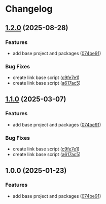 # Changelog

## [1.2.0](https://github.com/carlin-dependabot-testing/1i-links-base/compare/create-links-base-v1.1.0...create-links-base-v1.2.0) (2025-08-28)


### Features

* add base project and packages ([074be91](https://github.com/carlin-dependabot-testing/1i-links-base/commit/074be914de8e22c8989972b560f56d1782c08b0a))


### Bug Fixes

* create link base script ([c9fe7e1](https://github.com/carlin-dependabot-testing/1i-links-base/commit/c9fe7e18dea0406b635cdbc7c729f12a715bb42d))
* create link base script ([a617ac5](https://github.com/carlin-dependabot-testing/1i-links-base/commit/a617ac54961c0a4603abe31e401e25329bcd7fa8))

## [1.1.0](https://github.com/thedaviddias/links-base/compare/create-links-base-v1.0.0...create-links-base-v1.1.0) (2025-03-07)


### Features

* add base project and packages ([074be91](https://github.com/thedaviddias/links-base/commit/074be914de8e22c8989972b560f56d1782c08b0a))


### Bug Fixes

* create link base script ([c9fe7e1](https://github.com/thedaviddias/links-base/commit/c9fe7e18dea0406b635cdbc7c729f12a715bb42d))
* create link base script ([a617ac5](https://github.com/thedaviddias/links-base/commit/a617ac54961c0a4603abe31e401e25329bcd7fa8))

## 1.0.0 (2025-01-23)


### Features

* add base project and packages ([074be91](https://github.com/thedaviddias/links-base/commit/074be914de8e22c8989972b560f56d1782c08b0a))
